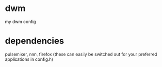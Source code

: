 # dwm
my dwm config

# dependencies
pulsemixer, nnn, firefox (these can easily be switched out for your preferred applications in config.h)
